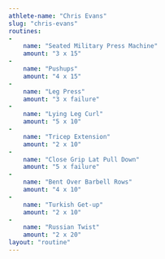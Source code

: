 ```yaml
---
athlete-name: "Chris Evans"
slug: "chris-evans"
routines:
-
    name: "Seated Military Press Machine"
    amount: "3 x 15"
-
    name: "Pushups"
    amount: "4 x 15"
-
    name: "Leg Press"
    amount: "3 x failure"
-
    name: "Lying Leg Curl"
    amount: "5 x 10"
-
    name: "Tricep Extension"
    amount: "2 x 10"
-
    name: "Close Grip Lat Pull Down"
    amount: "5 x failure"
-
    name: "Bent Over Barbell Rows"
    amount: "4 x 10"
-
    name: "Turkish Get-up"
    amount: "2 x 10"
-
    name: "Russian Twist"
    amount: "2 x 20"
layout: "routine"
---
```

